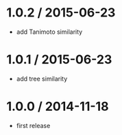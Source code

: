 1.0.2 / 2015-06-23
==================

* add Tanimoto similarity


1.0.1 / 2015-06-23
==================

* add tree similarity


1.0.0 / 2014-11-18
==================

* first release
